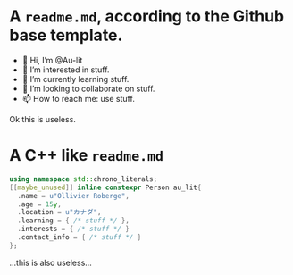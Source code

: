 # A `readme.md`, according to the Github base template.

- 👋 Hi, I’m @Au-lit
- 👀 I’m interested in stuff.
- 🌱 I’m currently learning stuff.
- 💞️ I’m looking to collaborate on stuff.
- 📫 How to reach me: use stuff.

Ok this is useless.

# A C++ like `readme.md`
```cpp
using namespace std::chrono_literals;
[[maybe_unused]] inline constexpr Person au_lit{
  .name = u"Ollivier Roberge",
  .age = 15y,
  .location = u"カナダ",
  .learning = { /* stuff */ },
  .interests = { /* stuff */ }
  .contact_info = { /* stuff */ }
};
```
...this is also useless...
